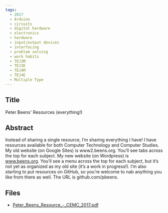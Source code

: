 ```yaml
---
tags:
  - 2017
  - Arduino
  - circuits
  - digital hardware
  - electronics
  - hardware
  - input/output devices
  - interfacing
  - problem solving
  - work habits
  - TEJ3M
  - TEJ3E
  - TEJ4M
  - TEJ4E
  - Multiple Type
---
```

    
## Title

Peter Beens' Resources (everything!)

## Abstract

Instead of sharing a single resource, I’m sharing everything I have!
I have resources available for both Computer Technology and Computer Studies.
My old website (on Google Sites) is www2.beens.org. You’ll see tabs across the top for each subject.
My new website (on Wordpress) is www.beens.org. You’ll see a menu across the top for each subject, but it’s not yet as organized as my old site (it’s a work in progress!).
I’m also starting to put resources on GitHub, so you’re welcome to nab anything you like from there as well. The URL is github.com/pbeens. 

## Files

- [Peter_Beens_Resource_-_CEMC_2017.pdf](resources/2017/Peter_Beens/Peter_Beens_Resource_-_CEMC_2017.pdf)
